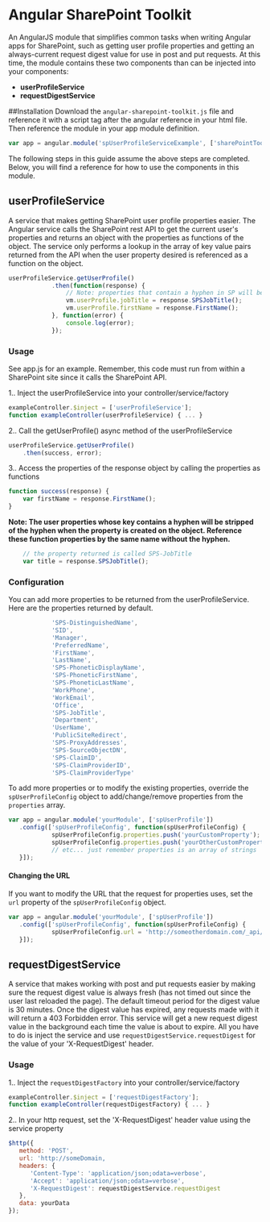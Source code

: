 # Angular SharePoint Toolkit
An AngularJS module that simplifies common tasks when writing Angular apps for SharePoint, such as getting user profile properties and getting an always-current request digest value for use in post and put requests. At this time, the module contains these two components than can be injected into your components:
- **userProfileService**
- **requestDigestService**

##Installation
Download the `angular-sharepoint-toolkit.js` file and reference it with a script tag after the angular reference in your html file. Then reference the module in your app module definition.
```javascript
var app = angular.module('spUserProfileServiceExample', ['sharePointToolkit']);
```
The following steps in this guide assume the above steps are completed. Below, you will find a reference for how to use the components in this module.

## userProfileService
A service that makes getting SharePoint user profile properties easier. The Angular service calls the SharePoint rest API to get the current user's properties and returns an object with the properties as functions of the object. The service only performs a lookup in the array of key value pairs returned from the API when the user property desired is referenced as a function on the object.
```javascript
userProfileService.getUserProfile()
            .then(function(response) {
                // Note: properties that contain a hyphen in SP will be the same name without the hyphen
                vm.userProfile.jobTitle = response.SPSJobTitle();
                vm.userProfile.firstName = response.FirstName();
            }, function(error) {
                console.log(error);
            });
```
### Usage
See app.js for an example. Remember, this code must run from within a SharePoint site since it calls the SharePoint API.

1.. Inject the userProfileService into your controller/service/factory
```javascript
exampleController.$inject = ['userProfileService'];
function exampleController(userProfileService) { ... }
```
2.. Call the getUserProfile() async method of the userProfileService
```javascript
userProfileService.getUserProfile()
    .then(success, error);
```
3.. Access the properties of the response object by calling the properties as functions
```javascript
function success(response) {
    var firstName = response.FirstName();
}
```
**Note: The user properties whose key contains a hyphen will be stripped of the hyphen when the property is created on the object. Reference these function properties by the same name without the hyphen.**
```javascript
    // the property returned is called SPS-JobTitle
    var title = response.SPSJobTitle();
```

### Configuration
You can add more properties to be returned from the userProfileService. Here are the properties returned by default.
```javascript
            'SPS-DistinguishedName',
            'SID',
            'Manager',
            'PreferredName',
            'FirstName',
            'LastName',
            'SPS-PhoneticDisplayName',
            'SPS-PhoneticFirstName',
            'SPS-PhoneticLastName',
            'WorkPhone',
            'WorkEmail',
            'Office',
            'SPS-JobTitle',
            'Department',
            'UserName',
            'PublicSiteRedirect',
            'SPS-ProxyAddresses',
            'SPS-SourceObjectDN',
            'SPS-ClaimID',
            'SPS-ClaimProviderID',
            'SPS-ClaimProviderType'
```
To add more properties or to modify the existing properties, override the `spUserProfileConfig` object to add/change/remove properties from the `properties` array.
```javascript
var app = angular.module('yourModule', ['spUserProfile'])
   .config(['spUserProfileConfig', function(spUserProfileConfig) {
            spUserProfileConfig.properties.push('yourCustomProperty');
            spUserProfileConfig.properties.push('yourOtherCustomProperty');
            // etc... just remember properties is an array of strings
   }]);
```
#### Changing the URL
If you want to modify the URL that the request for properties uses, set the `url` property of the `spUserProfileConfig` object.
```javascript
var app = angular.module('yourModule', ['spUserProfile'])
   .config(['spUserProfileConfig', function(spUserProfileConfig) {
            spUserProfileConfig.url = 'http://someotherdomain.com/_api/SP.UserProfiles.PeopleManager/GetMyProperties';
   }]);
```
## requestDigestService
A service that makes working with post and put requests easier by making sure the request digest value is always fresh (has not timed out since the user last reloaded the page). The default timeout period for the digest value is 30 minutes. Once the digest value has expired, any requests made with it will return a 403 Forbidden error. This service will get a new request digest value in the background each time the value is about to expire. All you have to do is inject the service and use `requestDigestService.requestDigest` for the value of your 'X-RequestDigest' header.

### Usage
1.. Inject the `requestDigestFactory` into your controller/service/factory
```javascript
exampleController.$inject = ['requestDigestFactory'];
function exampleController(requestDigestFactory) { ... }
```
2.. In your http request, set the 'X-RequestDigest' header value using the service property
```javascript
$http({
   method: 'POST',
   url: 'http://someDomain,
   headers: {
      'Content-Type': 'application/json;odata=verbose',
      'Accept': 'application/json;odata=verbose',
      'X-RequestDigest': requestDigestService.requestDigest
   },
   data: yourData
});
```

